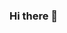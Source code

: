 ### Hi there 👋

<!--
**akrishnan93/akrishnan93** is a ✨ _special_ ✨ repository because its `README.md` (this file) appears on your GitHub profile.

Here are some ideas to get you started:

- 🔭 I’m currently working on Personal Projects
- 🌱 I’m currently learning Node.js
- 👯 I’m looking to collaborate on projects
- 🤔 I’m looking for help with 
- 💬 Ask me about anything
- 📫 How to reach me: anand.krrishnan@gmail.com
- 😄 Pronouns: He/Him
- ⚡ Fun fact: I play the South-Indian Classical Violin
-->
